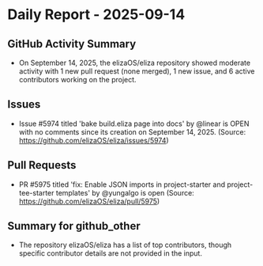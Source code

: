 # Daily Report - 2025-09-14

## GitHub Activity Summary
- On September 14, 2025, the elizaOS/eliza repository showed moderate activity with 1 new pull request (none merged), 1 new issue, and 6 active contributors working on the project.

## Issues
- Issue #5974 titled 'bake build.eliza page into docs' by @linear is OPEN with no comments since its creation on September 14, 2025. (Source: https://github.com/elizaOS/eliza/issues/5974)

## Pull Requests
- PR #5975 titled 'fix: Enable JSON imports in project-starter and project-tee-starter templates' by @yungalgo is open (Source: https://github.com/elizaOS/eliza/pull/5975)

## Summary for github_other
- The repository elizaOS/eliza has a list of top contributors, though specific contributor details are not provided in the input.